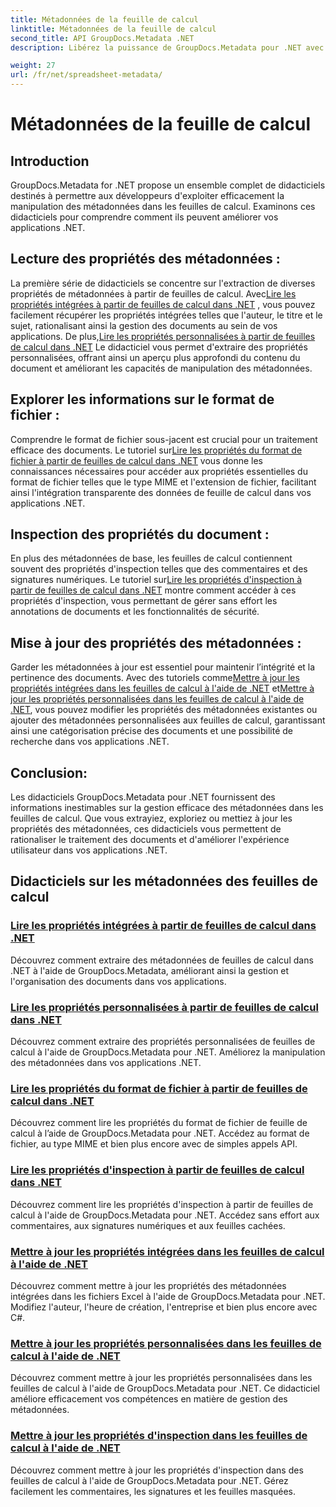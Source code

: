 ```yaml
---
title: Métadonnées de la feuille de calcul
linktitle: Métadonnées de la feuille de calcul
second_title: API GroupDocs.Metadata .NET
description: Libérez la puissance de GroupDocs.Metadata pour .NET avec des didacticiels sur la lecture et la mise à jour des propriétés des feuilles de calcul. Améliorez la manipulation des métadonnées dans vos applications .NET.

weight: 27
url: /fr/net/spreadsheet-metadata/
---
```


# Métadonnées de la feuille de calcul

## Introduction

GroupDocs.Metadata for .NET propose un ensemble complet de didacticiels destinés à permettre aux développeurs d'exploiter efficacement la manipulation des métadonnées dans les feuilles de calcul. Examinons ces didacticiels pour comprendre comment ils peuvent améliorer vos applications .NET.

## Lecture des propriétés des métadonnées :
La première série de didacticiels se concentre sur l'extraction de diverses propriétés de métadonnées à partir de feuilles de calcul. Avec[Lire les propriétés intégrées à partir de feuilles de calcul dans .NET](./read-built-in-properties-spreadsheets/) , vous pouvez facilement récupérer les propriétés intégrées telles que l'auteur, le titre et le sujet, rationalisant ainsi la gestion des documents au sein de vos applications. De plus,[Lire les propriétés personnalisées à partir de feuilles de calcul dans .NET](./read-custom-properties-spreadsheets/) Le didacticiel vous permet d'extraire des propriétés personnalisées, offrant ainsi un aperçu plus approfondi du contenu du document et améliorant les capacités de manipulation des métadonnées.

## Explorer les informations sur le format de fichier :
 Comprendre le format de fichier sous-jacent est crucial pour un traitement efficace des documents. Le tutoriel sur[Lire les propriétés du format de fichier à partir de feuilles de calcul dans .NET](./read-file-format-properties-spreadsheets/) vous donne les connaissances nécessaires pour accéder aux propriétés essentielles du format de fichier telles que le type MIME et l'extension de fichier, facilitant ainsi l'intégration transparente des données de feuille de calcul dans vos applications .NET.

## Inspection des propriétés du document :
En plus des métadonnées de base, les feuilles de calcul contiennent souvent des propriétés d'inspection telles que des commentaires et des signatures numériques. Le tutoriel sur[Lire les propriétés d'inspection à partir de feuilles de calcul dans .NET](./read-inspection-properties-spreadsheets/) montre comment accéder à ces propriétés d'inspection, vous permettant de gérer sans effort les annotations de documents et les fonctionnalités de sécurité.

## Mise à jour des propriétés des métadonnées :
 Garder les métadonnées à jour est essentiel pour maintenir l’intégrité et la pertinence des documents. Avec des tutoriels comme[Mettre à jour les propriétés intégrées dans les feuilles de calcul à l'aide de .NET](./update-built-in-properties-spreadsheets/) et[Mettre à jour les propriétés personnalisées dans les feuilles de calcul à l'aide de .NET](./update-custom-properties-spreadsheets/), vous pouvez modifier les propriétés des métadonnées existantes ou ajouter des métadonnées personnalisées aux feuilles de calcul, garantissant ainsi une catégorisation précise des documents et une possibilité de recherche dans vos applications .NET.

## Conclusion:
Les didacticiels GroupDocs.Metadata pour .NET fournissent des informations inestimables sur la gestion efficace des métadonnées dans les feuilles de calcul. Que vous extrayiez, exploriez ou mettiez à jour les propriétés des métadonnées, ces didacticiels vous permettent de rationaliser le traitement des documents et d'améliorer l'expérience utilisateur dans vos applications .NET.

## Didacticiels sur les métadonnées des feuilles de calcul
### [Lire les propriétés intégrées à partir de feuilles de calcul dans .NET](./read-built-in-properties-spreadsheets/)
Découvrez comment extraire des métadonnées de feuilles de calcul dans .NET à l'aide de GroupDocs.Metadata, améliorant ainsi la gestion et l'organisation des documents dans vos applications.
### [Lire les propriétés personnalisées à partir de feuilles de calcul dans .NET](./read-custom-properties-spreadsheets/)
Découvrez comment extraire des propriétés personnalisées de feuilles de calcul à l'aide de GroupDocs.Metadata pour .NET. Améliorez la manipulation des métadonnées dans vos applications .NET.
### [Lire les propriétés du format de fichier à partir de feuilles de calcul dans .NET](./read-file-format-properties-spreadsheets/)
Découvrez comment lire les propriétés du format de fichier de feuille de calcul à l’aide de GroupDocs.Metadata pour .NET. Accédez au format de fichier, au type MIME et bien plus encore avec de simples appels API.
### [Lire les propriétés d'inspection à partir de feuilles de calcul dans .NET](./read-inspection-properties-spreadsheets/)
Découvrez comment lire les propriétés d'inspection à partir de feuilles de calcul à l'aide de GroupDocs.Metadata pour .NET. Accédez sans effort aux commentaires, aux signatures numériques et aux feuilles cachées.
### [Mettre à jour les propriétés intégrées dans les feuilles de calcul à l'aide de .NET](./update-built-in-properties-spreadsheets/)
Découvrez comment mettre à jour les propriétés des métadonnées intégrées dans les fichiers Excel à l'aide de GroupDocs.Metadata pour .NET. Modifiez l'auteur, l'heure de création, l'entreprise et bien plus encore avec C#.
### [Mettre à jour les propriétés personnalisées dans les feuilles de calcul à l'aide de .NET](./update-custom-properties-spreadsheets/)
Découvrez comment mettre à jour les propriétés personnalisées dans les feuilles de calcul à l'aide de GroupDocs.Metadata pour .NET. Ce didacticiel améliore efficacement vos compétences en matière de gestion des métadonnées.
### [Mettre à jour les propriétés d'inspection dans les feuilles de calcul à l'aide de .NET](./update-inspection-properties-spreadsheets/)
Découvrez comment mettre à jour les propriétés d'inspection dans des feuilles de calcul à l'aide de GroupDocs.Metadata pour .NET. Gérez facilement les commentaires, les signatures et les feuilles masquées.